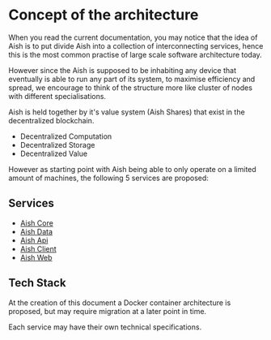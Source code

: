 # Concept of the architecture

When you read the current documentation, you may notice that the idea of Aish is to put divide Aish into a collection of interconnecting services, hence this is the most common practise of large scale software architecture today. 

However since the Aish is supposed to be inhabiting any device that eventually is able to run any part of its system, to maximise efficiency and spread, we encourage to think of the structure more like cluster of nodes with different specialisations. 

Aish is held together by it's value system \(Aish Shares\) that exist in the decentralized blockchain.

* Decentralized Computation
* Decentralized Storage
* Decentralized Value

However as starting point with Aish being able to only operate on a limited amount of machines, the following 5 services are proposed:

## Services

* [Aish Core](/technical-documentation/services/aish-core.md)
* [Aish Data](/technical-documentation/services/aish-data.md)
* [Aish Api](/technical-documentation/services/aish-api.md)
* [Aish Client](/technical-documentation/services/aish-client.md)
* [Aish Web](/technical-documentation/services/aish-web.md)

## Tech Stack

At the creation of this document a Docker container architecture is proposed, but may require migration at a later point in time.

Each service may have their own technical specifications. 



